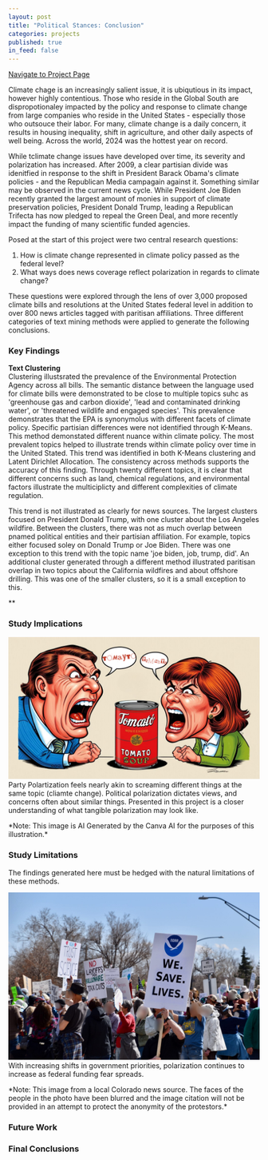 ```yaml
---
layout: post
title: "Political Stances: Conclusion"
categories: projects
published: true
in_feed: false
---
```

 <section>
    <div class="row">
        <div class="col-6 col-12-small">
            <ul class="actions" style="display: flex; gap: 10px; list-style: none; padding: 0;">
                <li><a href="https://nataliermcastro.github.io/projects/2025/01/14/political-stances.html" class="button fit small">Navigate to Project Page</a></li>
            </ul>
        </div>
    </div> 
</section> 

Climate chage is an increasingly salient issue, it is ubiqutious in its impact, however highly contentious. Those who reside in the Global South are dispropotionaley impacted by the policy and response to climate change from large companies who reside in the United States - especially those who outsouce their labor. For many, climate change is a daily concern, it results in housing inequality, shift in agriculture, and other daily aspects of well being. Across the world, 2024 was the hottest year on record. 

While tclimate change issues have developed over time, its severity and polarization has increased. After 2009, a clear partisian divide was idenitfied in response to the shift in President Barack Obama's climate policies - and the Republican Media campagain against it. Something similar may be observed in the current news cycle. While President Joe Biden recently granted the largest amount of monies in support of climate preservation policies, President Donald Trump, leading a Republican Trifecta has now pledged to repeal the Green Deal, and more recently impact the funding of many scientific funded agencies.

Posed at the start of this project were two central research questions:
1. How is climate change represented in climate policy passed as the federal level?
2. What ways does news coverage reflect polarization in regards to climate change?

These questions were explored through the lens of over 3,000 proposed climate bills and resolutions at the United States federal level in addition to over 800 news articles tagged with paritisan affiliations. Three different categories of text mining methods were applied to generate the following conclusions. 

### Key Findings

**Text Clustering**  
Clustering illustsrated the prevalence of the Environmental Protection Agency across all bills. The semantic distance between the language used for climate bills were demonstrated to be close to multiple topics suhc as 'greenhouse gas and carbon dioxide', 'lead and contaminated drinking water', or 'threatened wildlife and engaged species'. This prevalence demonstrates that the EPA is synonymolus with different facets of climate policy. Specific partisian differences were not identified through K-Means. This method demonstated different nuance within climate policy. The most prevalent topics helped to illustrate trends within climate policy over time in the United Stated. This trend was identified in both K-Means clustering and Latent Dirichlet Allocation. The consistency across methods supports the accuracy of this finding. Through twenty different topics, it is clear that different concerns such as land, chemical regulations, and environmental factors illustrate the multiciplicty and different complexities of climate regulation. 

This trend is not illustrated as clearly for news sources. The largest clusters focused on President Donald Trump, with one cluster about the Los Angeles wildfire. Between the clusters, there was not as much overlap  between pnamed political entities and their partisian affiliation. For example, topics either focused soley on Donald Trump or Joe Biden. There was one exception to this trend with the topic name 'joe biden, job, trump, did'. An additional cluster generated through a different method illustrated paritisan overlap in two topics about the California wildfires and about offshore drilling. This was one of the smaller clusters, so it is a small exception to this. 

**



### Study Implications
<section>
		<p><span class="image right"><img src="/assets/images/TOMAYTO.png" alt="Two people in characicture drawings yelling at a can of tomato soup. One has the pronunciation 'tomayto' the other 'tomahto'."  /></span> Party Polartization feels nearly akin to screaming different things at the same topic (cliamte change). Political polarization dictates views, and concerns often about similar things. Presented in this project is a closer understanding of what tangible polarization may look like. </p>
	</section>
*Note: This image is AI Generated by the Canva AI for the purposes of this illustration.*


### Study Limitations


The findings generated here must be hedged with the natural limitations of these methods. 

<section>
		<p><span class="image fit"><img src="/assets/images/climate-protest.jpg" alt="People holding up protest signs. One has a large print of the NOAA logo and says 'we save lives'."  /></span> With increasing shifts in government priorities, polarization continues to increase as federal funding fear spreads.</p>
*Note: This image from a local Colorado news source. The faces of the people in the photo have been blurred and the image citation will not be provided in an attempt to protect the anonymity of the protestors.*
	</section>


### Future Work


### Final Conclusions
